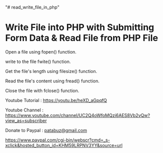 "# read_write_file_in_php" 

Write File into PHP with Submitting Form Data & Read File from PHP File
========================================================================

Open a file using fopen() function.

write to the file fwite()   function.

Get the file's length using filesize() function.

Read the file's content using fread() function.

Close the file with fclose() function.


Youtube Tutorial : https://youtu.be/heXD_aGpqfQ

Youtube Channel : https://www.youtube.com/channel/UC2Q4oWfoMQzi6AES8Vb2vQw?view_as=subscriber

Donate to Paypal : patabuz@gmail.com

https://www.paypal.com/cgi-bin/webscr?cmd=_s-xclick&hosted_button_id=KHM59LRPNV3YY&source=url
